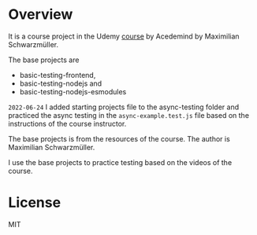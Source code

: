 # Overview

It is a course project in the Udemy [course](https://www.udemy.com/course/javascript-unit-testing-the-practical-guide) by Acedemind by Maximilian Schwarzmüller.

The base projects are

- basic-testing-frontend,
- basic-testing-nodejs and
- basic-testing-nodejs-esmodules

`2022-06-24` I added starting projects file to the async-testing folder and practiced the async testing in the `async-example.test.js` file based on the instructions of the course instructor.

The base projects is from the resources of the course. The author is Maximilian Schwarzmüller.

I use the base projects to practice testing based on the videos of the course.

# License

MIT
